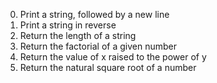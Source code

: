 0. Print a string, followed by a new line
1. Print a string in reverse
2. Return the length of a string
3. Return the factorial of a given number
4. Return the value of x raised to the power of y
5. Return the natural square root of a number
